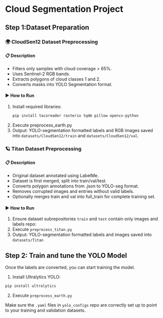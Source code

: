 # Cloud Segmentation Project

## Step 1:Dataset Preparation



### 🌍 CloudSen12 Dataset Preprocessing

#### 📋 Description

- Filters only samples with cloud coverage > 65%.
- Uses Sentinel-2 RGB bands.
- Extracts polygons of cloud classes 1 and 2.
- Converts masks into YOLO Segmentation format.

#### ▶️ How to Run

1. Install required libraries:
   ```bash
   pip install tacoreader rasterio tqdm pillow opencv-python
    ```
2. Execute preprocess_earth.py
3. Output:
YOLO-segmentation formatted labels and RGB images saved into `datasets/CloudSen12/train` and `datasets/CloudSen12/val`.

### 🪐 Titan Dataset Preprocessing

#### 📋 Description

- Original dataset annotated using LabelMe.
- Dataset is first merged, split into train/val/test.
- Converts polygon annotations from .json to YOLO-seg format.
- Removes corrupted images and entries without valid labels.
- Optionally merges train and val into full_train for complete training set.

#### ▶️ How to Run

1. Ensure dataset subrepositories `train` and `test` contain only images and labels repo:
2. Execute `preprocess_titan.py`
3. Output: YOLO-segmentation formatted labels and images saved into `datasets/Titan`

## Step 2: Train and tune the YOLO Model
Once the labels are converted, you can start training the model.

1. Install Ultralytics YOLO:
```bash
pip install ultralytics
```
2. Execute `preprocess_earth.py`

Make sure the `.yaml` files in `yolo_configs` repo are correctly set up to point to your training and validation datasets.
